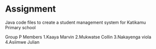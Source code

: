 # Assignment
Java code files to create a student management system for Katikamu Primary school

Group P Members
1.Kaaya Marvin
2.Mukwatse Collin
3.Nakayenga viola
4.Asiimwe Julian

